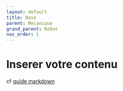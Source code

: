 ```yaml
---
layout: default
title: Base
parent: Mecanique
grand_parent: Robot
nav_order: 1
---
```


# Inserer votre contenu

cf [guide markdown](https://www.markdownguide.org/)